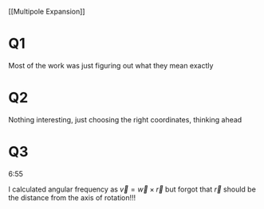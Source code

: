 [[Multipole Expansion]]

# Q1
Most of the work was just figuring out what they mean exactly

# Q2
Nothing interesting, just choosing the right coordinates, thinking ahead

# Q3
6:55

I calculated angular frequency as $\vec{v} = \vec{w}\times \vec{r}$ but forgot that $\vec{r}$ should be the distance from the axis of rotation!!!